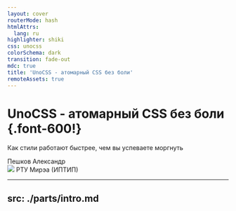 ```yaml
---
layout: cover
routerMode: hash
htmlAttrs:
  lang: ru
highlighter: shiki
css: unocss
colorSchema: dark
transition: fade-out
mdc: true
title: 'UnoCSS - атомарный CSS без боли'
remoteAssets: true
---
```


# UnoCSS - атомарный CSS без боли {.font-600!}

<p text-2xl mt--1 op50>Как стили работают быстрее, чем вы успеваете моргнуть</p>

<div abs-br mx-10 my-6 flex="~ col" text-sm text-right> 
  <div text-sm opacity-60>Пешков Александр</div>
  <div flex="~ items-center" gap-2>
    <img w-4 h-4 mt-1 src="https://avatars.githubusercontent.com/u/142091957?s=200&v=4" />
    <span text-xs opacity-50 pt-1>РТУ Мирэа (ИПТИП)</span>
  </div>
</div>

---
src: ./parts/intro.md
---